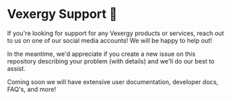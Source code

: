 # Vexergy Support 🔧

If you're looking for support for any Vexergy products or services, reach out to us on one of our social media accounts! We will be happy to help out!  

In the meantime, we'd appreciate if you create a new issue on this repository describing your problem (with details) and we'll do our best to assist.  

Coming soon we will have extensive user documentation, developer docs, FAQ's, and more!
